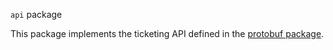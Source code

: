`api` package

This package implements the ticketing API defined in the [protobuf package](../../pb/README.md).
